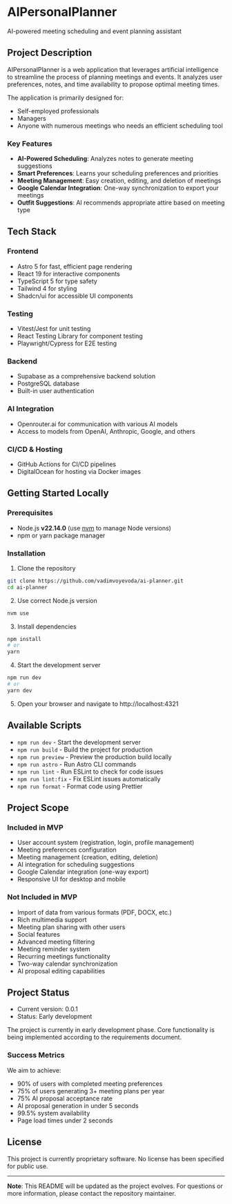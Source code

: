 # AIPersonalPlanner

AI-powered meeting scheduling and event planning assistant

## Project Description

AIPersonalPlanner is a web application that leverages artificial intelligence to streamline the process of planning meetings and events. It analyzes user preferences, notes, and time availability to propose optimal meeting times.

The application is primarily designed for:
- Self-employed professionals
- Managers
- Anyone with numerous meetings who needs an efficient scheduling tool

### Key Features
- **AI-Powered Scheduling**: Analyzes notes to generate meeting suggestions
- **Smart Preferences**: Learns your scheduling preferences and priorities
- **Meeting Management**: Easy creation, editing, and deletion of meetings
- **Google Calendar Integration**: One-way synchronization to export your meetings
- **Outfit Suggestions**: AI recommends appropriate attire based on meeting type

## Tech Stack

### Frontend
- Astro 5 for fast, efficient page rendering
- React 19 for interactive components
- TypeScript 5 for type safety
- Tailwind 4 for styling
- Shadcn/ui for accessible UI components

### Testing
- Vitest/Jest for unit testing
- React Testing Library for component testing
- Playwright/Cypress for E2E testing

### Backend
- Supabase as a comprehensive backend solution
- PostgreSQL database
- Built-in user authentication

### AI Integration
- Openrouter.ai for communication with various AI models
- Access to models from OpenAI, Anthropic, Google, and others

### CI/CD & Hosting
- GitHub Actions for CI/CD pipelines
- DigitalOcean for hosting via Docker images

## Getting Started Locally

### Prerequisites
- Node.js **v22.14.0** (use [nvm](https://github.com/nvm-sh/nvm) to manage Node versions)
- npm or yarn package manager

### Installation

1. Clone the repository
```bash
git clone https://github.com/vadimvoyevoda/ai-planner.git
cd ai-planner
```

2. Use correct Node.js version
```bash
nvm use
```

3. Install dependencies
```bash
npm install
# or
yarn
```

4. Start the development server
```bash
npm run dev
# or
yarn dev
```

5. Open your browser and navigate to http://localhost:4321

## Available Scripts

- `npm run dev` - Start the development server
- `npm run build` - Build the project for production
- `npm run preview` - Preview the production build locally
- `npm run astro` - Run Astro CLI commands
- `npm run lint` - Run ESLint to check for code issues
- `npm run lint:fix` - Fix ESLint issues automatically
- `npm run format` - Format code using Prettier

## Project Scope

### Included in MVP
- User account system (registration, login, profile management)
- Meeting preferences configuration
- Meeting management (creation, editing, deletion)
- AI integration for scheduling suggestions
- Google Calendar integration (one-way export)
- Responsive UI for desktop and mobile

### Not Included in MVP
- Import of data from various formats (PDF, DOCX, etc.)
- Rich multimedia support
- Meeting plan sharing with other users
- Social features
- Advanced meeting filtering
- Meeting reminder system
- Recurring meetings functionality
- Two-way calendar synchronization
- AI proposal editing capabilities

## Project Status

- Current version: 0.0.1
- Status: Early development

The project is currently in early development phase. Core functionality is being implemented according to the requirements document.

### Success Metrics
We aim to achieve:
- 90% of users with completed meeting preferences
- 75% of users generating 3+ meeting plans per year
- 75% AI proposal acceptance rate
- AI proposal generation in under 5 seconds
- 99.5% system availability
- Page load times under 2 seconds

## License

This project is currently proprietary software. No license has been specified for public use.

---

**Note**: This README will be updated as the project evolves. For questions or more information, please contact the repository maintainer.


<!-- Security scan triggered at 2025-09-01 23:54:03 -->

<!-- Security scan triggered at 2025-09-09 05:24:46 -->

<!-- Security scan triggered at 2025-09-28 15:27:40 -->

<!-- Security scan triggered at 2025-10-08 09:09:43 -->